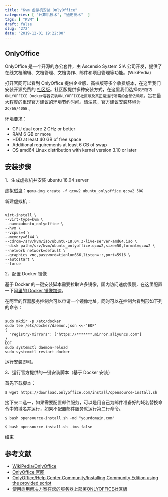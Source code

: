 ```yaml
---
title: "Kvm 虚拟机安装 OnlyOffice"
categories: [ "计算机技术", "通用技术"  ]
tags: [ "KVM" ]
draft: false
slug: "272"
date: "2019-12-01 19:22:00"
---
```


## OnlyOffice

OnlyOffice 是一个开源的办公套件，由 Ascensio System SIA 公司开发，提供了在线文档编辑、文档管理、文档协作、邮件和项目管理等功能。(WikiPedia)

打开官网可以看到 OnlyOffice 提供企业版、高校版等多个收费版本，在这里我们安装开源免费的 [社区版](https://www.onlyoffice.com/zh/download.aspx)。社区版提供多种安装方式，在这里我们选择`使用官方ONLYOFFICE Docker容器安装ONLYOFFICE社区版及其正常运行所需的全部依赖项`。旨在最大程度的重现官方建议的环境节约时间。请注意，官方建议安装环境为 `2C/6G/40GB` 。

环境要求：
 - CPU dual core 2 GHz or better
 - RAM 6 GB or more
 - HDD at least 40 GB of free space
 - Additional requirements at least 6 GB of swap
 - OS amd64 Linux distribution with kernel version 3.10 or later

## 安装步骤

1、生成虚拟机并安装 ubuntu 18.04 server

虚拟磁盘：`qemu-img create -f qcow2 ubuntu_onlyoffice.qcow2 50G `

新建虚拟机：

```

virt-install \
--virt-type=kvm \
--name=ubuntu_onlyoffice \
--hvm \
--vcpus=4 \
--memory=6144 \
--cdrom=/srv/kvm/iso/ubuntu-18.04.3-live-server-amd64.iso \
--disk path=/srv/kvm/ubuntu_onlyoffice.qcow2,size=50,format=qcow2 \
--network network=default \
--graphics vnc,password=tianlun666,listen=::,port=5916 \
--autostart \
--force

```

2、配置 Docker 镜像

基于 Docker 的一键安装脚本需要拉取许多镜像，国内访问速度很慢，在这里配置一下[阿里的 Docker 镜像加速](https://cr.console.aliyun.com/cn-hangzhou/instances/mirrors)。

在阿里的容器服务控制台可以申请一个镜像地址，同时可以在控制台看到形如下列的命令：

```

sudo mkdir -p /etc/docker
sudo tee /etc/docker/daemon.json <<-'EOF'
{
  "registry-mirrors": ["https://*******.mirror.aliyuncs.com"]
}
EOF
sudo systemctl daemon-reload
sudo systemctl restart docker

```

运行安装即可。


3、运行官方提供的一键安装脚本（基于 Docker 安装）

首先下载脚本：

`$ wget https://download.onlyoffice.com/install/opensource-install.sh `

接下来二选一，如果需要配置邮件服务，可以是用自己为邮件准备好的域名替换命令中的域名并运行，如果不配置邮件服务就运行第二行命令。

`$ bash opensource-install.sh -md "yourdomain.com" `

`$ bash opensource-install.sh -ims false `

结束

## 参考文献

 - [WikiPedia/OnlyOffice](https://en.wikipedia.org/wiki/OnlyOffice)
 - [OnlyOffice 官网](https://www.onlyoffice.com/zh/)
 - [OnlyOffice/Help Center Community/Installing Community Edition using the provided script](https://helpcenter.onlyoffice.com/server/docker/opensource/opensource-script-installation.aspx?_ga=2.130273420.201545911.1575111079-812371719.1575111079)
 - [使用适用解决方案在您的服务器上部署ONLYOFFICE社区版](https://www.onlyoffice.com/zh/download.aspx)

